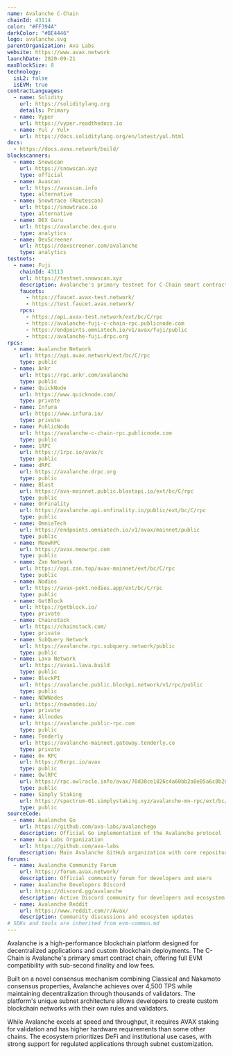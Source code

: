 ```yaml
---
name: Avalanche C-Chain
chainId: 43114
color: "#FF394A"
darkColor: "#BE4446"
logo: avalanche.svg
parentOrganization: Ava Labs
website: https://www.avax.network
launchDate: 2020-09-21
maxBlockSize: 8
technology:
  isL2: false
  isEVM: true
contractLanguages:
  - name: Solidity
    url: https://soliditylang.org
    details: Primary
  - name: Vyper
    url: https://vyper.readthedocs.io
  - name: Yul / Yul+
    url: https://docs.soliditylang.org/en/latest/yul.html
docs:
  - https://docs.avax.network/build/
blockscanners:
  - name: Snowscan
    url: https://snowscan.xyz
    type: official
  - name: Avascan
    url: https://avascan.info
    type: alternative
  - name: Snowtrace (Routescan)
    url: https://snowtrace.io
    type: alternative
  - name: DEX Guru
    url: https://avalanche.dex.guru
    type: analytics
  - name: DexScreener
    url: https://dexscreener.com/avalanche
    type: analytics
testnets:
  - name: Fuji
    chainId: 43113
    url: https://testnet.snowscan.xyz
    description: Avalanche's primary testnet for C-Chain smart contract testing with fast finality.
    faucets:
      - https://faucet.avax-test.network/
      - https://test.faucet.avax.network/
    rpcs:
      - https://api.avax-test.network/ext/bc/C/rpc
      - https://avalanche-fuji-c-chain-rpc.publicnode.com
      - https://endpoints.omniatech.io/v1/avax/fuji/public
      - https://avalanche-fuji.drpc.org
rpcs:
  - name: Avalanche Network
    url: https://api.avax.network/ext/bc/C/rpc
    type: public
  - name: Ankr
    url: https://rpc.ankr.com/avalanche
    type: public
  - name: QuickNode
    url: https://www.quicknode.com/
    type: private
  - name: Infura
    url: https://www.infura.io/
    type: private
  - name: PublicNode
    url: https://avalanche-c-chain-rpc.publicnode.com
    type: public
  - name: 1RPC
    url: https://1rpc.io/avax/c
    type: public
  - name: dRPC
    url: https://avalanche.drpc.org
    type: public
  - name: Blast
    url: https://ava-mainnet.public.blastapi.io/ext/bc/C/rpc
    type: public
  - name: OnFinality
    url: https://avalanche.api.onfinality.io/public/ext/bc/C/rpc
    type: public
  - name: OmniaTech
    url: https://endpoints.omniatech.io/v1/avax/mainnet/public
    type: public
  - name: MeowRPC
    url: https://avax.meowrpc.com
    type: public
  - name: Zan Network
    url: https://api.zan.top/avax-mainnet/ext/bc/C/rpc
    type: public
  - name: Nodies
    url: https://avax-pokt.nodies.app/ext/bc/C/rpc
    type: public
  - name: GetBlock
    url: https://getblock.io/
    type: private
  - name: Chainstack
    url: https://chainstack.com/
    type: private
  - name: SubQuery Network
    url: https://avalanche.rpc.subquery.network/public
    type: public
  - name: Lava Network
    url: https://avax1.lava.build
    type: public
  - name: BlockPI
    url: https://avalanche.public.blockpi.network/v1/rpc/public
    type: public
  - name: NOWNodes
    url: https://nownodes.io/
    type: private
  - name: Allnodes
    url: https://avalanche.public-rpc.com
    type: public
  - name: Tenderly
    url: https://avalanche-mainnet.gateway.tenderly.co
    type: private
  - name: 0x RPC
    url: https://0xrpc.io/avax
    type: public
  - name: OwlRPC
    url: https://rpc.owlracle.info/avax/70d38ce1826c4a60bb2a8e05a6c8b20f
    type: public
  - name: Simply Staking
    url: https://spectrum-01.simplystaking.xyz/avalanche-mn-rpc/ext/bc/C/rpc
    type: public
sourceCode:
  - name: Avalanche Go
    url: https://github.com/ava-labs/avalanchego
    description: Official Go implementation of the Avalanche protocol
  - name: Ava Labs Organization
    url: https://github.com/ava-labs
    description: Main Avalanche GitHub organization with core repositories
forums:
  - name: Avalanche Community Forum
    url: https://forum.avax.network/
    description: Official community forum for developers and users
  - name: Avalanche Developers Discord
    url: https://discord.gg/avalanche
    description: Active Discord community for developers and ecosystem participants
  - name: Avalanche Reddit
    url: https://www.reddit.com/r/Avax/
    description: Community discussions and ecosystem updates
# SDKs and tools are inherited from evm-common.md
---
```


Avalanche is a high-performance blockchain platform designed for decentralized applications and custom blockchain deployments. The C-Chain is Avalanche's primary smart contract chain, offering full EVM compatibility with sub-second finality and low fees.

Built on a novel consensus mechanism combining Classical and Nakamoto consensus properties, Avalanche achieves over 4,500 TPS while maintaining decentralization through thousands of validators. The platform's unique subnet architecture allows developers to create custom blockchain networks with their own rules and validators.

While Avalanche excels at speed and throughput, it requires AVAX staking for validation and has higher hardware requirements than some other chains. The ecosystem prioritizes DeFi and institutional use cases, with strong support for regulated applications through subnet customization.